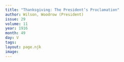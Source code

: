 ```yaml
---
title: "Thanksgiving: The President’s Proclamation"
author: Wilson, Woodrow (President)
issue: 29
volume: 11
year: 1916
month: 49
day: V
tags:
layout: page.njk
image:
---
```






